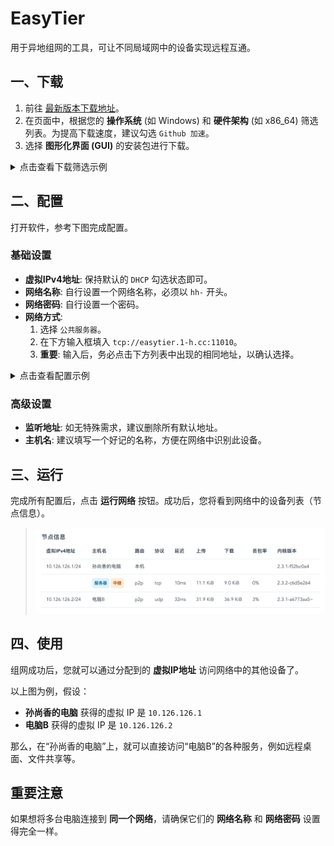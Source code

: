 # EasyTier

用于异地组网的工具，可让不同局域网中的设备实现远程互通。


## 一、下载

1.  前往 [最新版本下载地址](https://easytier.cn/guide/download.html#latest)。
2.  在页面中，根据您的 **操作系统** (如 Windows) 和 **硬件架构** (如 x86_64) 筛选列表。为提高下载速度，建议勾选 `Github 加速`。
3.  选择 **图形化界面 (GUI)** 的安装包进行下载。

<details>
<summary>点击查看下载筛选示例</summary>

> ![EasyTier-download](./assets/EasyTier-download.jpg)

</details>

## 二、配置

打开软件，参考下图完成配置。

### 基础设置

- **虚拟IPv4地址**: 保持默认的 `DHCP` 勾选状态即可。
- **网络名称**: 自行设置一个网络名称，必须以 `hh-` 开头。
- **网络密码**: 自行设置一个密码。
- **网络方式**:
    1.  选择 `公共服务器`。
    2.  在下方输入框填入 `tcp://easytier.1-h.cc:11010`。
    3.  **重要**: 输入后，务必点击下方列表中出现的相同地址，以确认选择。

<details>
<summary>点击查看配置示例</summary>

> ![EasyTier-Config](./assets/EasyTier-Config.jpg)

</details>

### 高级设置

- **监听地址**: 如无特殊需求，建议删除所有默认地址。
- **主机名**: 建议填写一个好记的名称，方便在网络中识别此设备。

## 三、运行

完成所有配置后，点击 **运行网络** 按钮。成功后，您将看到网络中的设备列表（节点信息）。

> ![EasyTier-Nodes](./assets/EasyTier-Nodes.jpg)

## 四、使用

组网成功后，您就可以通过分配到的 **虚拟IP地址** 访问网络中的其他设备了。

以上图为例，假设：
- **孙尚香的电脑** 获得的虚拟 IP 是 `10.126.126.1`
- **电脑B** 获得的虚拟 IP 是 `10.126.126.2`

那么，在“孙尚香的电脑”上，就可以直接访问“电脑B”的各种服务，例如远程桌面、文件共享等。

## 重要注意

如果想将多台电脑连接到 **同一个网络**，请确保它们的 **网络名称** 和 **网络密码** 设置得完全一样。
